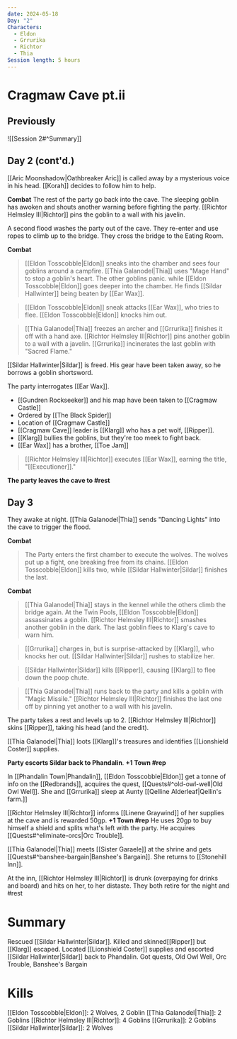 ```yaml
---
date: 2024-05-18
Day: "2"
Characters:
  - Eldon
  - Grrurika
  - Richtor
  - Thia
Session length: 5 hours
---
```

# Cragmaw Cave pt.ii
## Previously
![[Session 2#^Summary]]

## Day 2 (cont'd.)

[[Aric Moonshadow|Oathbreaker Aric]] is called away by a mysterious voice in his head. [[Korah]] decides to follow him to help.

**Combat**
The rest of the party go back into the cave. The sleeping goblin has awoken and shouts another warning before fighting the party. [[Richtor Helmsley III|Richtor]] pins the goblin to a wall with his javelin.

A second flood washes the party out of the cave. They re-enter and use ropes to climb up to the bridge. They cross the bridge to the Eating Room.

**Combat**
> [[Eldon Tosscobble|Eldon]] sneaks into the chamber and sees four goblins around a campfire. [[Thia Galanodel|Thia]] uses "Mage Hand" to stop a goblin's heart. The other goblins panic. while [[Eldon Tosscobble|Eldon]] goes deeper into the chamber. He finds [[Sildar Hallwinter]] being beaten by [[Ear Wax]].

> [[Eldon Tosscobble|Eldon]] sneak attacks [[Ear Wax]], who tries to flee. [[Eldon Tosscobble|Eldon]] knocks him out.

> [[Thia Galanodel|Thia]] freezes an archer and [[Grrurika]] finishes it off with a hand axe. [[Richtor Helmsley III|Richtor]] pins another goblin to a wall with a javelin. [[Grrurika]] incinerates the last goblin with "Sacred Flame."

[[Sildar Hallwinter|Sildar]] is freed. His gear have been taken away, so he borrows a goblin shortsword.

The party interrogates [[Ear Wax]].
* [[Gundren Rockseeker]] and his map have been taken to [[Cragmaw Castle]]
* Ordered by [[The Black Spider]]
* Location of [[Cragmaw Castle]]
* [[Cragmaw Cave]] leader is [[Klarg]] who has a pet wolf, [[Ripper]].
* [[Klarg]] bullies the goblins, but they're too meek to fight back.
* [[Ear Wax]] has a brother, [[Toe Jam]]

> [[Richtor Helmsley III|Richtor]] executes [[Ear Wax]], earning the title, "[[Executioner]]."

**The party leaves the cave to #rest**

## Day 3
They awake at night. [[Thia Galanodel|Thia]] sends "Dancing Lights" into the cave to trigger the flood.

**Combat**
> The Party enters the first chamber to execute the wolves. The wolves put up a fight, one breaking free from its chains. [[Eldon Tosscobble|Eldon]] kills two, while [[Sildar Hallwinter|Sildar]] finishes the last.

**Combat**
> [[Thia Galanodel|Thia]] stays in the kennel while the others climb the bridge again. At the Twin Pools, [[Eldon Tosscobble|Eldon]] assassinates a goblin. [[Richtor Helmsley III|Richtor]] smashes another goblin in the dark. The last goblin flees to Klarg's cave to warn him.

> [[Grrurika]] charges in, but is surprise-attacked by [[Klarg]], who knocks her out. [[Sildar Hallwinter|Sildar]] rushes to stabilize her.

> [[Sildar Hallwinter|Sildar]] kills [[Ripper]], causing [[Klarg]] to flee down the poop chute.

> [[Thia Galanodel|Thia]] runs back to the party and kills a goblin with "Magic Missile." [[Richtor Helmsley III|Richtor]] finishes the last one off by pinning yet another to a wall with his javelin.

The party takes a rest and levels up to 2. [[Richtor Helmsley III|Richtor]] skins [[Ripper]], taking his head (and the credit).

[[Thia Galanodel|Thia]] loots [[Klarg]]'s treasures and identifies [[Lionshield Coster]] supplies.

**Party escorts Sildar back to Phandalin**. **+1 Town #rep**

In [[Phandalin Town|Phandalin]], [[Eldon Tosscobble|Eldon]] get a tonne of info on the [[Redbrands]], acquires the quest, [[Quests#^old-owl-well|Old Owl Well]]. She and [[Grrurika]] sleep at Aunty [[Qelline Alderleaf|Qellin's farm.]]

[[Richtor Helmsley III|Richtor]] informs [[Linene Graywind]] of her supplies at the cave and is rewarded 50gp. **+1 Town #rep**
He uses 20gp to buy himself a shield and splits what's left with the party. He acquires [[Quests#^eliminate-orcs|Orc Trouble]].

[[Thia Galanodel|Thia]] meets [[Sister Garaele]] at the shrine and gets [[Quests#^banshee-bargain|Banshee's Bargain]]. She returns to [[Stonehill Inn]].

At the inn, [[Richtor Helmsley III|Richtor]] is drunk (overpaying for drinks and board) and hits on her, to her distaste. They both retire for the night and #rest 


# Summary
Rescued [[Sildar Hallwinter|Sildar]]. Killed and skinned[[Ripper]] but [[Klarg]] escaped. Located [[Lionshield Coster]] supplies and escorted [[Sildar Hallwinter|Sildar]] back to Phandalin. Got quests, Old Owl Well, Orc Trouble, Banshee's Bargain

# Kills
[[Eldon Tosscobble|Eldon]]: 2 Wolves, 2 Goblin
[[Thia Galanodel|Thia]]: 2 Goblins
[[Richtor Helmsley III|Richtor]]: 4 Goblins
[[Grrurika]]: 2 Goblins
[[Sildar Hallwinter|Sildar]]: 2 Wolves
